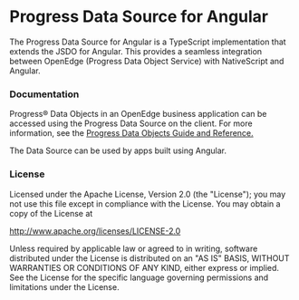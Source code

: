 # Progress Data Source for Angular
The Progress Data Source for Angular is a TypeScript implementation that extends the JSDO for Angular. This provides a seamless integration between OpenEdge (Progress Data Object Service) with NativeScript and Angular.

### Documentation
Progress® Data Objects in an OpenEdge business application can be accessed using the Progress Data Source on the client. For more information, see the <a href="https://docs.progress.com/bundle/data-object-guide/page/Overview-of-Progress-Data-Objects-Services-and-Catalogs.html">Progress Data Objects Guide and Reference.</a>

The Data Source can be used by apps built using Angular.

### License
Licensed under the Apache License, Version 2.0 (the "License"); you may not use this file except in compliance with the License. You may obtain a copy of the License at

http://www.apache.org/licenses/LICENSE-2.0

Unless required by applicable law or agreed to in writing, software distributed under the License is distributed on an "AS IS" BASIS, WITHOUT WARRANTIES OR CONDITIONS OF ANY KIND, either express or implied. See the License for the specific language governing permissions and limitations under the License.
